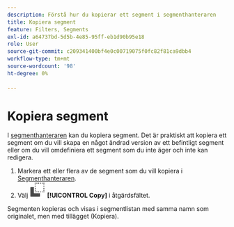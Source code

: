 ```yaml
---
description: Förstå hur du kopierar ett segment i segmenthanteraren
title: Kopiera segment
feature: Filters, Segments
exl-id: a64737bd-5d5b-4e85-95ff-eb1d90b95e18
role: User
source-git-commit: c209341400bf4e0c00719075f0fc82f81ca9dbb4
workflow-type: tm+mt
source-wordcount: '98'
ht-degree: 0%

---
```


# Kopiera segment

I [segmenthanteraren](seg-manage.md) kan du kopiera segment. Det är praktiskt att kopiera ett segment om du vill skapa en något ändrad version av ett befintligt segment eller om du vill omdefiniera ett segment som du inte äger och inte kan redigera.

1. Markera ett eller flera av de segment som du vill kopiera i [Segmenthanteraren](seg-manage.md).
1. Välj ![Kopiera](/help/assets/icons/Copy.svg) **[!UICONTROL Copy]** i åtgärdsfältet.

Segmenten kopieras och visas i segmentlistan med samma namn som originalet, men med tillägget (Kopiera).
